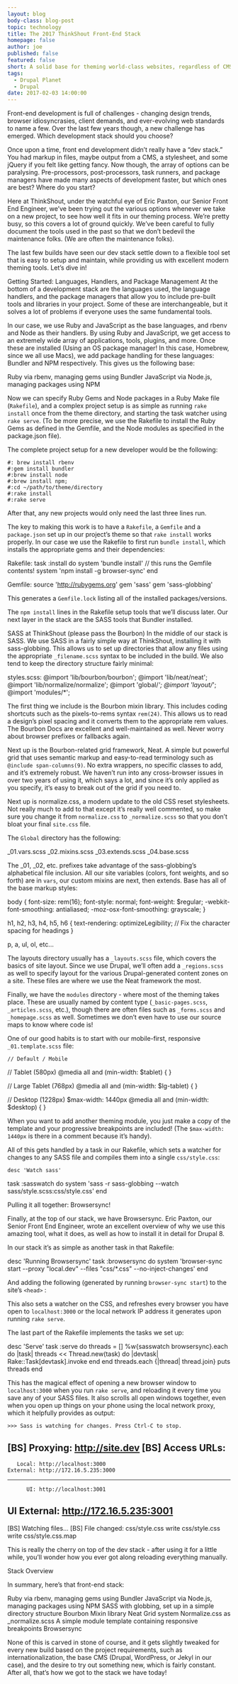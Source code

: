 ```yaml
---
layout: blog
body-class: blog-post
topic: technology
title: The 2017 ThinkShout Front-End Stack
homepage: false
author: joe  
published: false
featured: false
short: A solid base for theming world-class websites, regardless of CMS
tags:
  - Drupal Planet
  - Drupal
date: 2017-02-03 14:00:00
---
```


Front-end development is full of challenges - changing design trends, browser idiosyncrasies, client demands, and ever-evolving web standards to name a few. Over the last few years though, a new challenge has emerged. Which development stack should you choose? 

Once upon a time, front end development didn’t really have a “dev stack.” You had markup in files, maybe output from a CMS, a stylesheet, and some jQuery if you felt like getting fancy. Now though, the array of options can be paralysing. Pre-processors, post-processors, task runners, and package managers have made many aspects of development faster, but which ones are best? Where do you start? 

Here at ThinkShout, under the watchful eye of Eric Paxton, our Senior Front End Engineer, we’ve been trying out the various options whenever we take on a new project, to see how well it fits in our theming process. We’re pretty busy, so this covers a lot of ground quickly. We’ve been careful to fully document the tools used in the past so that we don’t bedevil the maintenance folks. (We are often the maintenance folks).

The last few builds have seen our dev stack settle down to a flexible tool set that is easy to setup and maintain, while providing us with excellent modern theming tools. Let’s dive in!

Getting Started: Languages, Handlers, and Package Management
At the bottom of a development stack are the languages used, the language handlers, and the package managers that allow you to include pre-built tools and libraries in your project. Some of these are interchangeable, but it solves a lot of problems if everyone uses the same fundamental tools. 

In our case, we use Ruby and JavaScript as the base languages, and rbenv and Node as their handlers. By using Ruby and JavaScript, we get access to an extremely wide array of applications, tools, plugins, and more. Once these are installed (Using an OS package manager! In this case, Homebrew, since we all use Macs), we add package handling for these languages: Bundler and NPM respectively. This gives us the following base:

Ruby via rbenv, managing gems using Bundler
JavaScript via Node.js, managing packages using NPM

Now we can specify Ruby Gems and Node packages in a Ruby Make file (`Rakefile`), and a complex project setup is as simple as running `rake install` once from the theme directory, and starting the task watcher using `rake serve`. (To be more precise, we use the Rakefile to install the Ruby Gems as defined in the Gemfile, and the Node modules as specified in the package.json file). 

The complete project setup for a new developer would be the following:

	#: brew install rbenv 
	#:gem install bundler
	#:brew install node
	#:brew install npm;
	#:cd ~/path/to/theme/directory
	#:rake install
	#:rake serve

After that, any new projects would only need the last three lines run. 

The key to making this work is to have a `Rakefile`, a `Gemfile` and a `package.json` set up in our project’s theme so that `rake install` works properly. In our case we use the Rakefile to first run `bundle install`, which installs the appropriate gems and their dependencies:

Rakefile:
	task :install do
  		system 'bundle install' // this runs the Gemfile contents!
		system 'npm install -g browser-sync'
end

Gemfile: 
	source 'http://rubygems.org'
gem 'sass'
gem 'sass-globbing'

This generates a `Gemfile.lock` listing all of the installed packages/versions.  

The `npm install` lines in the Rakefile setup tools that we’ll discuss later. Our next layer in the stack are the SASS tools that Bundler installed.

SASS at ThinkShout (please pass the Bourbon)
In the middle of our stack is SASS. We use SASS in a fairly simple way at ThinkShout, installing it with sass-globbing. This allows us to set up directories that allow any files using the appropriate `_filename.scss` syntax to be included in the build. We also tend to keep the directory structure fairly minimal:

styles.scss:
@import 'lib/bourbon/bourbon';
@import 'lib/neat/neat';
@import 'lib/normalize/normalize';
@import 'global/*';
@import 'layout/*';
@import 'modules/*';


The first thing we include is the Bourbon mixin library. This includes coding shortcuts such as the pixels-to-rems syntax `rem(24)`. This allows us to read a design’s pixel spacing and it converts them to the appropriate rem values. The Bourbon Docs are excellent and well-maintained as well. Never worry about browser prefixes or fallbacks again. 

Next up is the Bourbon-related grid framework, Neat. A simple but powerful grid that uses semantic markup and easy-to-read terminology such as `@include span-columns(9)`. No extra wrappers, no specific classes to add, and it’s extremely robust. We haven’t run into any cross-browser issues in over two years of using it, which says a lot, and since it’s only applied as you specify, it’s easy to break out of the grid if you need to. 

Next up is normalize.css, a modern update to the old CSS reset stylesheets. Not really much to add to that except it’s really well commented, so make sure you change it from `normalize.css` to `_normalize.scss` so that you don’t bloat your final `site.css` file. 

The `Global` directory has the following:

_01.vars.scss 
_02.mixins.scss
_03.extends.scss
_04.base.scss

The _01, _02, etc. prefixes take advantage of the sass-globbing’s alphabetical file inclusion. All our site variables (colors, font weights, and so forth) are in `vars`, our custom mixins are next, then extends. Base has all of the base markup styles: 

body {
  font-size: rem(16);
  font-style: normal;
  font-weight: $regular;
  -webkit-font-smoothing: antialiased;
  -moz-osx-font-smoothing: grayscale;
}

h1, h2, h3, h4, h5, h6 {
  text-rendering: optimizeLegibility; // Fix the character spacing for headings
}

p, a, ul, ol, etc...


The layouts directory usually has a `_layouts.scss` file, which covers the basics of site layout. Since we use Drupal, we’ll often add a `_regions.scss` as well to specify layout for the various Drupal-generated content zones on a site. These files are where we use the Neat framework the most. 

Finally, we have the `modules` directory - where most of the theming takes place. These are usually named by content type (`_basic-pages.scss`, `_articles.scss`, etc.), though there are often files such as `_forms.scss` and `_homepage.scss` as well. Sometimes we don’t even have to use our source maps to know where code is! 

One of our good habits is to start with our mobile-first, responsive `_01.template.scss` file: 

	// Default / Mobile

// Tablet (580px)
@media all and (min-width: $tablet) {
}

// Large Tablet (768px)
@media all and (min-width: $lg-tablet) {
}

// Desktop (1228px) $max-width: 1440px
@media all and (min-width: $desktop) {
}

When you want to add another theming module, you just make a copy of the template and your progressive breakpoints are included! (The `$max-width: 1440px` is there in a comment  because it’s handy).

All of this gets handled by a task in our Rakefile, which sets a watcher for changes to any SASS file and compiles them into a single `css/style.css`:

	desc 'Watch sass'
task :sasswatch do
system 'sass -r sass-globbing --watch sass/style.scss:css/style.css'
end
	
Pulling it all together: Browsersync!

Finally, at the top of our stack, we have Browsersync. Eric Paxton, our Senior Front End Engineer, wrote an excellent overview of why we use this amazing tool, what it does, as well as how to install it in detail for Drupal 8. 

In our stack it’s as simple as another task in that Rakefile: 

desc 'Running Browsersync'
task :browsersync do
system 'browser-sync start --proxy "local.dev" --files "css/*.css" --no-inject-changes'
end

And adding the following (generated by running `browser-sync start`) to the site’s `<head>` : 

<!-- <script id="__bs_script__">
//<![CDATA[ document.write("<script async src='http://HOST:3000/browser-sync/browser-sync-client.2.12.3.js'><\/script>".replace("HOST", location.hostname));
//]]>
</script> -->


This also sets a watcher on the CSS, and refreshes every browser you have open to `localhost:3000` or the local network IP address it generates upon running `rake serve`. 

The last part of the Rakefile implements the tasks we set up:

desc 'Serve'
task :serve do
  threads = []
  %w{sasswatch browsersync}.each do |task|
    threads << Thread.new(task) do |devtask|
      Rake::Task[devtask].invoke
    end
  end
  threads.each {|thread| thread.join}
  puts threads
end

This has the magical effect of opening a new browser window to `localhost:3000` when you run `rake serve`, and reloading it every time you save any of your SASS files. It also scrolls all open windows together, even when you open up things on your phone using the local network proxy, which it helpfully provides as output:

	>>> Sass is watching for changes. Press Ctrl-C to stop.
[BS] Proxying: http://site.dev
[BS] Access URLs:
 -------------------------------------
       Local: http://localhost:3000
    External: http://172.16.5.235:3000
 -------------------------------------
          UI: http://localhost:3001
 UI External: http://172.16.5.235:3001
 -------------------------------------
[BS] Watching files...
[BS] File changed: css/style.css
      write css/style.css
      write css/style.css.map

This is really the cherry on top of the dev stack - after using it for a little while, you’ll wonder how you ever got along reloading everything manually. 

Stack Overview

In summary, here’s that front-end stack:

Ruby via rbenv, managing gems using Bundler
JavaScript via Node.js, managing packages using NPM
SASS with globbing, set up in a simple directory structure
Bourbon Mixin library
Neat Grid system
Normalize.css as _normalize.scss
A simple module template containing responsive breakpoints
Browsersync

None of this is carved in stone of course, and it gets slightly tweaked for every new build based on the project requirements, such as internationalization, the base CMS (Drupal, WordPress, or Jekyl in our case), and the desire to try out something new, which is fairly constant. After all, that’s how we got to the stack we have today! 
